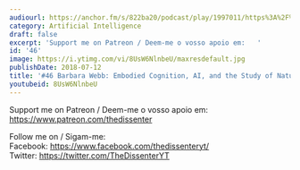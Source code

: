 ```yaml
---
audiourl: https://anchor.fm/s/822ba20/podcast/play/1997011/https%3A%2F%2Fd3ctxlq1ktw2nl.cloudfront.net%2Fproduction%2F2018-11-28%2F7647695-44100-2-128be502e0c1e.mp3
category: Artificial Intelligence
draft: false
excerpt: 'Support me on Patreon / Deem-me o vosso apoio em:   '
id: '46'
image: https://i.ytimg.com/vi/8UsW6NlnbeU/maxresdefault.jpg
publishDate: 2018-07-12
title: '#46 Barbara Webb: Embodied Cognition, AI, and the Study of Natural Cognition'
youtubeid: 8UsW6NlnbeU
---
```

<div class="timelinks">

Support me on Patreon / Deem-me o vosso apoio em:   
https://www.patreon.com/thedissenter

Follow me on / Sigam-me:  
Facebook: https://www.facebook.com/thedissenteryt/  
Twitter: https://twitter.com/TheDissenterYT
</div>

